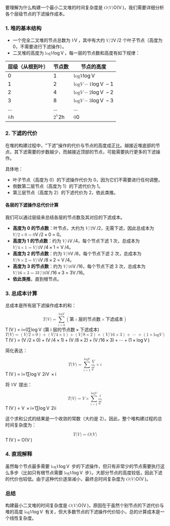 <div class="markdown prose w-full break-words dark:prose-invert dark">
    <p>要理解为什么构建一个最小二叉堆的时间复杂度是 <span class="katex"><span class="katex-mathml"><math
                    xmlns="http://www.w3.org/1998/Math/MathML">
                    <semantics>
                        <mrow>
                            <mi>O</mi>
                            <mo stretchy="false">(</mo>
                            <mi>V</mi>
                            <mo stretchy="false">)</mo>
                        </mrow>
                        <annotation encoding="application/x-tex">O(V)</annotation>
                    </semantics>
                </math></span><span class="katex-html" aria-hidden="true"><span class="base"><span class="strut"
                        style="height: 1em; vertical-align: -0.25em;"></span><span class="mord mathnormal"
                        style="margin-right: 0.02778em;">O</span><span class="mopen">(</span><span
                        class="mord mathnormal" style="margin-right: 0.22222em;">V</span><span
                        class="mclose">)</span></span></span></span>，我们需要详细分析各个层级节点的下滤操作成本。</p>
    <h3>1. 堆的基本结构</h3>
    <ul>
        <li>一个完全二叉堆的节点总数为 <span class="katex"><span class="katex-mathml"><math
                        xmlns="http://www.w3.org/1998/Math/MathML">
                        <semantics>
                            <mrow>
                                <mi>V</mi>
                            </mrow>
                            <annotation encoding="application/x-tex">V</annotation>
                        </semantics>
                    </math></span><span class="katex-html" aria-hidden="true"><span class="base"><span class="strut"
                            style="height: 0.6833em;"></span><span class="mord mathnormal"
                            style="margin-right: 0.22222em;">V</span></span></span></span>，其中有大约 <span
                class="katex"><span class="katex-mathml"><math xmlns="http://www.w3.org/1998/Math/MathML">
                        <semantics>
                            <mrow>
                                <mi>V</mi>
                                <mi mathvariant="normal">/</mi>
                                <mn>2</mn>
                            </mrow>
                            <annotation encoding="application/x-tex">V/2</annotation>
                        </semantics>
                    </math></span><span class="katex-html" aria-hidden="true"><span class="base"><span class="strut"
                            style="height: 1em; vertical-align: -0.25em;"></span><span class="mord mathnormal"
                            style="margin-right: 0.22222em;">V</span><span class="mord">/2</span></span></span></span>
            个叶子节点（高度为 0，不需要进行下滤操作）。</li>
        <li>二叉堆的高度为 <span class="katex"><span class="katex-mathml"><math xmlns="http://www.w3.org/1998/Math/MathML">
                        <semantics>
                            <mrow>
                                <mi>log</mi>
                                <mo>⁡</mo>
                                <mi>V</mi>
                            </mrow>
                            <annotation encoding="application/x-tex">\log V</annotation>
                        </semantics>
                    </math></span><span class="katex-html" aria-hidden="true"><span class="base"><span class="strut"
                            style="height: 0.8889em; vertical-align: -0.1944em;"></span><span class="mop">lo<span
                                style="margin-right: 0.01389em;">g</span></span><span class="mspace"
                            style="margin-right: 0.1667em;"></span><span class="mord mathnormal"
                            style="margin-right: 0.22222em;">V</span></span></span></span>，每一层的节点数和高度有如下规律：</li>
    </ul>
    <table>
        <thead>
            <tr>
                <th style="text-align: center;">层级（从根到叶）</th>
                <th style="text-align: center;">节点数</th>
                <th style="text-align: center;">节点的高度</th>
            </tr>
        </thead>
        <tbody>
            <tr>
                <td>0</td>
                <td>1</td>
                <td><span class="katex"><span class="katex-mathml"><math xmlns="http://www.w3.org/1998/Math/MathML">
                                <semantics>
                                    <mrow>
                                        <mi>log</mi>
                                        <mo>⁡</mo>
                                        <mi>V</mi>
                                    </mrow>
                                    <annotation encoding="application/x-tex">\log V</annotation>
                                </semantics>
                            </math></span><span class="katex-html" aria-hidden="true"><span class="base"><span
                                    class="strut" style="height: 0.8889em; vertical-align: -0.1944em;"></span><span
                                    class="mop">lo<span style="margin-right: 0.01389em;">g</span></span><span
                                    class="mspace" style="margin-right: 0.1667em;"></span><span class="mord mathnormal"
                                    style="margin-right: 0.22222em;">V</span></span></span></span></td>
            </tr>
            <tr>
                <td>1</td>
                <td>2</td>
                <td><span class="katex"><span class="katex-mathml"><math xmlns="http://www.w3.org/1998/Math/MathML">
                                <semantics>
                                    <mrow>
                                        <mi>log</mi>
                                        <mo>⁡</mo>
                                        <mi>V</mi>
                                        <mo>−</mo>
                                        <mn>1</mn>
                                    </mrow>
                                    <annotation encoding="application/x-tex">\log V - 1</annotation>
                                </semantics>
                            </math></span><span class="katex-html" aria-hidden="true"><span class="base"><span
                                    class="strut" style="height: 0.8889em; vertical-align: -0.1944em;"></span><span
                                    class="mop">lo<span style="margin-right: 0.01389em;">g</span></span><span
                                    class="mspace" style="margin-right: 0.1667em;"></span><span class="mord mathnormal"
                                    style="margin-right: 0.22222em;">V</span><span class="mspace"
                                    style="margin-right: 0.2222em;"></span><span class="mbin">−</span><span
                                    class="mspace" style="margin-right: 0.2222em;"></span></span><span
                                class="base"><span class="strut" style="height: 0.6444em;"></span><span
                                    class="mord">1</span></span></span></span></td>
            </tr>
            <tr>
                <td>2</td>
                <td>4</td>
                <td><span class="katex"><span class="katex-mathml"><math xmlns="http://www.w3.org/1998/Math/MathML">
                                <semantics>
                                    <mrow>
                                        <mi>log</mi>
                                        <mo>⁡</mo>
                                        <mi>V</mi>
                                        <mo>−</mo>
                                        <mn>2</mn>
                                    </mrow>
                                    <annotation encoding="application/x-tex">\log V - 2</annotation>
                                </semantics>
                            </math></span><span class="katex-html" aria-hidden="true"><span class="base"><span
                                    class="strut" style="height: 0.8889em; vertical-align: -0.1944em;"></span><span
                                    class="mop">lo<span style="margin-right: 0.01389em;">g</span></span><span
                                    class="mspace" style="margin-right: 0.1667em;"></span><span class="mord mathnormal"
                                    style="margin-right: 0.22222em;">V</span><span class="mspace"
                                    style="margin-right: 0.2222em;"></span><span class="mbin">−</span><span
                                    class="mspace" style="margin-right: 0.2222em;"></span></span><span
                                class="base"><span class="strut" style="height: 0.6444em;"></span><span
                                    class="mord">2</span></span></span></span></td>
            </tr>
            <tr>
                <td>3</td>
                <td>8</td>
                <td><span class="katex"><span class="katex-mathml"><math xmlns="http://www.w3.org/1998/Math/MathML">
                                <semantics>
                                    <mrow>
                                        <mi>log</mi>
                                        <mo>⁡</mo>
                                        <mi>V</mi>
                                        <mo>−</mo>
                                        <mn>3</mn>
                                    </mrow>
                                    <annotation encoding="application/x-tex">\log V - 3</annotation>
                                </semantics>
                            </math></span><span class="katex-html" aria-hidden="true"><span class="base"><span
                                    class="strut" style="height: 0.8889em; vertical-align: -0.1944em;"></span><span
                                    class="mop">lo<span style="margin-right: 0.01389em;">g</span></span><span
                                    class="mspace" style="margin-right: 0.1667em;"></span><span class="mord mathnormal"
                                    style="margin-right: 0.22222em;">V</span><span class="mspace"
                                    style="margin-right: 0.2222em;"></span><span class="mbin">−</span><span
                                    class="mspace" style="margin-right: 0.2222em;"></span></span><span
                                class="base"><span class="strut" style="height: 0.6444em;"></span><span
                                    class="mord">3</span></span></span></span></td>
            </tr>
            <tr>
                <td>...</td>
                <td>...</td>
                <td>...</td>
            </tr>
            <tr>
                <td><span class="katex"><span class="katex-mathml"><math xmlns="http://www.w3.org/1998/Math/MathML">
                                <semantics>
                                    <mrow>
                                        <mi>h</mi>
                                    </mrow>
                                    <annotation encoding="application/x-tex">h</annotation>
                                </semantics>
                            </math></span><span class="katex-html" aria-hidden="true"><span class="base"><span
                                    class="strut" style="height: 0.6944em;"></span><span
                                    class="mord mathnormal">h</span></span></span></span></td>
                <td><span class="katex"><span class="katex-mathml"><math xmlns="http://www.w3.org/1998/Math/MathML">
                                <semantics>
                                    <mrow>
                                        <msup>
                                            <mn>2</mn>
                                            <mi>h</mi>
                                        </msup>
                                    </mrow>
                                    <annotation encoding="application/x-tex">2^h</annotation>
                                </semantics>
                            </math></span><span class="katex-html" aria-hidden="true"><span class="base"><span
                                    class="strut" style="height: 0.8491em;"></span><span class="mord"><span
                                        class="mord">2</span><span class="msupsub"><span class="vlist-t"><span
                                                class="vlist-r"><span class="vlist" style="height: 0.8491em;"><span
                                                        style="top: -3.063em; margin-right: 0.05em;"><span
                                                            class="pstrut" style="height: 2.7em;"></span><span
                                                            class="sizing reset-size6 size3 mtight"><span
                                                                class="mord mathnormal mtight">h</span></span></span></span></span></span></span></span></span></span></span>
                </td>
                <td><span class="katex"><span class="katex-mathml"><math xmlns="http://www.w3.org/1998/Math/MathML">
                                <semantics>
                                    <mrow>
                                        <mn>0</mn>
                                    </mrow>
                                    <annotation encoding="application/x-tex">0</annotation>
                                </semantics>
                            </math></span><span class="katex-html" aria-hidden="true"><span class="base"><span
                                    class="strut" style="height: 0.6444em;"></span><span
                                    class="mord">0</span></span></span></span></td>
            </tr>
        </tbody>
    </table>
    <h3>2. 下滤的代价</h3>
    <p>在堆的构建过程中，"下滤"操作的代价与节点的高度成正比。越接近堆底部的节点，其下滤需要的步数越少，而越接近顶部的节点，可能需要执行更多的下滤操作。</p>
    <p>具体地：</p>
    <ul>
        <li>叶子节点（高度为 0）的下滤操作代价为 0，因为它们不需要进行任何调整。</li>
        <li>倒数第二层节点（高度为 1）的下滤代价为 1。</li>
        <li>第三层节点（高度为 2）的下滤代价为 2，依此类推。</li>
    </ul>
    <h4>各层的下滤操作总代价计算</h4>
    <p>我们可以通过层级来总结各层的节点数及其对应的下滤成本。</p>
    <ul>
        <li><strong>高度为 0 的节点数</strong>：叶节点，大约为 <span class="katex"><span class="katex-mathml"><math
                        xmlns="http://www.w3.org/1998/Math/MathML">
                        <semantics>
                            <mrow>
                                <mi>V</mi>
                                <mi mathvariant="normal">/</mi>
                                <mn>2</mn>
                            </mrow>
                            <annotation encoding="application/x-tex">V/2</annotation>
                        </semantics>
                    </math></span><span class="katex-html" aria-hidden="true"><span class="base"><span class="strut"
                            style="height: 1em; vertical-align: -0.25em;"></span><span class="mord mathnormal"
                            style="margin-right: 0.22222em;">V</span><span
                            class="mord">/2</span></span></span></span>，无需下滤，因此总成本为 <span class="katex"><span
                    class="katex-mathml"><math xmlns="http://www.w3.org/1998/Math/MathML">
                        <semantics>
                            <mrow>
                                <mi>V</mi>
                                <mi mathvariant="normal">/</mi>
                                <mn>2</mn>
                                <mo>×</mo>
                                <mn>0</mn>
                                <mo>=</mo>
                                <mn>0</mn>
                            </mrow>
                            <annotation encoding="application/x-tex">V/2 \times 0 = 0</annotation>
                        </semantics>
                    </math></span><span class="katex-html" aria-hidden="true"><span class="base"><span class="strut"
                            style="height: 1em; vertical-align: -0.25em;"></span><span class="mord mathnormal"
                            style="margin-right: 0.22222em;">V</span><span class="mord">/2</span><span class="mspace"
                            style="margin-right: 0.2222em;"></span><span class="mbin">×</span><span class="mspace"
                            style="margin-right: 0.2222em;"></span></span><span class="base"><span class="strut"
                            style="height: 0.6444em;"></span><span class="mord">0</span><span class="mspace"
                            style="margin-right: 0.2778em;"></span><span class="mrel">=</span><span class="mspace"
                            style="margin-right: 0.2778em;"></span></span><span class="base"><span class="strut"
                            style="height: 0.6444em;"></span><span class="mord">0</span></span></span></span>。</li>
        <li><strong>高度为 1 的节点数</strong>：约为 <span class="katex"><span class="katex-mathml"><math
                        xmlns="http://www.w3.org/1998/Math/MathML">
                        <semantics>
                            <mrow>
                                <mi>V</mi>
                                <mi mathvariant="normal">/</mi>
                                <mn>4</mn>
                            </mrow>
                            <annotation encoding="application/x-tex">V/4</annotation>
                        </semantics>
                    </math></span><span class="katex-html" aria-hidden="true"><span class="base"><span class="strut"
                            style="height: 1em; vertical-align: -0.25em;"></span><span class="mord mathnormal"
                            style="margin-right: 0.22222em;">V</span><span
                            class="mord">/4</span></span></span></span>，每个节点下滤 1 次，总成本为 <span class="katex"><span
                    class="katex-mathml"><math xmlns="http://www.w3.org/1998/Math/MathML">
                        <semantics>
                            <mrow>
                                <mi>V</mi>
                                <mi mathvariant="normal">/</mi>
                                <mn>4</mn>
                                <mo>×</mo>
                                <mn>1</mn>
                                <mo>=</mo>
                                <mi>V</mi>
                                <mi mathvariant="normal">/</mi>
                                <mn>4</mn>
                            </mrow>
                            <annotation encoding="application/x-tex">V/4 \times 1 = V/4</annotation>
                        </semantics>
                    </math></span><span class="katex-html" aria-hidden="true"><span class="base"><span class="strut"
                            style="height: 1em; vertical-align: -0.25em;"></span><span class="mord mathnormal"
                            style="margin-right: 0.22222em;">V</span><span class="mord">/4</span><span class="mspace"
                            style="margin-right: 0.2222em;"></span><span class="mbin">×</span><span class="mspace"
                            style="margin-right: 0.2222em;"></span></span><span class="base"><span class="strut"
                            style="height: 0.6444em;"></span><span class="mord">1</span><span class="mspace"
                            style="margin-right: 0.2778em;"></span><span class="mrel">=</span><span class="mspace"
                            style="margin-right: 0.2778em;"></span></span><span class="base"><span class="strut"
                            style="height: 1em; vertical-align: -0.25em;"></span><span class="mord mathnormal"
                            style="margin-right: 0.22222em;">V</span><span class="mord">/4</span></span></span></span>。
        </li>
        <li><strong>高度为 2 的节点数</strong>：约为 <span class="katex"><span class="katex-mathml"><math
                        xmlns="http://www.w3.org/1998/Math/MathML">
                        <semantics>
                            <mrow>
                                <mi>V</mi>
                                <mi mathvariant="normal">/</mi>
                                <mn>8</mn>
                            </mrow>
                            <annotation encoding="application/x-tex">V/8</annotation>
                        </semantics>
                    </math></span><span class="katex-html" aria-hidden="true"><span class="base"><span class="strut"
                            style="height: 1em; vertical-align: -0.25em;"></span><span class="mord mathnormal"
                            style="margin-right: 0.22222em;">V</span><span
                            class="mord">/8</span></span></span></span>，每个节点下滤 2 次，总成本为 <span class="katex"><span
                    class="katex-mathml"><math xmlns="http://www.w3.org/1998/Math/MathML">
                        <semantics>
                            <mrow>
                                <mi>V</mi>
                                <mi mathvariant="normal">/</mi>
                                <mn>8</mn>
                                <mo>×</mo>
                                <mn>2</mn>
                                <mo>=</mo>
                                <mi>V</mi>
                                <mi mathvariant="normal">/</mi>
                                <mn>4</mn>
                            </mrow>
                            <annotation encoding="application/x-tex">V/8 \times 2 = V/4</annotation>
                        </semantics>
                    </math></span><span class="katex-html" aria-hidden="true"><span class="base"><span class="strut"
                            style="height: 1em; vertical-align: -0.25em;"></span><span class="mord mathnormal"
                            style="margin-right: 0.22222em;">V</span><span class="mord">/8</span><span class="mspace"
                            style="margin-right: 0.2222em;"></span><span class="mbin">×</span><span class="mspace"
                            style="margin-right: 0.2222em;"></span></span><span class="base"><span class="strut"
                            style="height: 0.6444em;"></span><span class="mord">2</span><span class="mspace"
                            style="margin-right: 0.2778em;"></span><span class="mrel">=</span><span class="mspace"
                            style="margin-right: 0.2778em;"></span></span><span class="base"><span class="strut"
                            style="height: 1em; vertical-align: -0.25em;"></span><span class="mord mathnormal"
                            style="margin-right: 0.22222em;">V</span><span class="mord">/4</span></span></span></span>。
        </li>
        <li><strong>高度为 3 的节点数</strong>：约为 <span class="katex"><span class="katex-mathml"><math
                        xmlns="http://www.w3.org/1998/Math/MathML">
                        <semantics>
                            <mrow>
                                <mi>V</mi>
                                <mi mathvariant="normal">/</mi>
                                <mn>16</mn>
                            </mrow>
                            <annotation encoding="application/x-tex">V/16</annotation>
                        </semantics>
                    </math></span><span class="katex-html" aria-hidden="true"><span class="base"><span class="strut"
                            style="height: 1em; vertical-align: -0.25em;"></span><span class="mord mathnormal"
                            style="margin-right: 0.22222em;">V</span><span
                            class="mord">/16</span></span></span></span>，每个节点下滤 3 次，总成本为 <span class="katex"><span
                    class="katex-mathml"><math xmlns="http://www.w3.org/1998/Math/MathML">
                        <semantics>
                            <mrow>
                                <mi>V</mi>
                                <mi mathvariant="normal">/</mi>
                                <mn>16</mn>
                                <mo>×</mo>
                                <mn>3</mn>
                                <mo>=</mo>
                                <mn>3</mn>
                                <mi>V</mi>
                                <mi mathvariant="normal">/</mi>
                                <mn>16</mn>
                            </mrow>
                            <annotation encoding="application/x-tex">V/16 \times 3 = 3V/16</annotation>
                        </semantics>
                    </math></span><span class="katex-html" aria-hidden="true"><span class="base"><span class="strut"
                            style="height: 1em; vertical-align: -0.25em;"></span><span class="mord mathnormal"
                            style="margin-right: 0.22222em;">V</span><span class="mord">/16</span><span class="mspace"
                            style="margin-right: 0.2222em;"></span><span class="mbin">×</span><span class="mspace"
                            style="margin-right: 0.2222em;"></span></span><span class="base"><span class="strut"
                            style="height: 0.6444em;"></span><span class="mord">3</span><span class="mspace"
                            style="margin-right: 0.2778em;"></span><span class="mrel">=</span><span class="mspace"
                            style="margin-right: 0.2778em;"></span></span><span class="base"><span class="strut"
                            style="height: 1em; vertical-align: -0.25em;"></span><span class="mord">3</span><span
                            class="mord mathnormal" style="margin-right: 0.22222em;">V</span><span
                            class="mord">/16</span></span></span></span>。</li>
        <li><strong>依此类推</strong>，直到根节点。</li>
    </ul>
    <h3>3. 总成本计算</h3>
    <p>总成本是所有层下滤操作成本的和：</p><span class="katex-display"><span class="katex"><span class="katex-mathml"><math
                    xmlns="http://www.w3.org/1998/Math/MathML" display="block">
                    <semantics>
                        <mrow>
                            <mi>T</mi>
                            <mo stretchy="false">(</mo>
                            <mi>V</mi>
                            <mo stretchy="false">)</mo>
                            <mo>=</mo>
                            <munderover>
                                <mo>∑</mo>
                                <mrow>
                                    <mi>i</mi>
                                    <mo>=</mo>
                                    <mn>0</mn>
                                </mrow>
                                <mrow>
                                    <mi>log</mi>
                                    <mo>⁡</mo>
                                    <mi>V</mi>
                                </mrow>
                            </munderover>
                            <mrow>
                                <mo fence="true">(</mo>
                                <mtext>第&nbsp;</mtext>
                                <mi>i</mi>
                                <mtext>&nbsp;层的节点数</mtext>
                                <mo>×</mo>
                                <mtext>下滤成本</mtext>
                                <mo fence="true">)</mo>
                            </mrow>
                        </mrow>
                        <annotation encoding="application/x-tex">T(V) = \sum_{i=0}^{\log V} \left( \text{第 } i \text{
                            层的节点数} \times \text{下滤成本} \right)</annotation>
                    </semantics>
                </math></span><span class="katex-html" aria-hidden="true"><span class="base"><span class="strut"
                        style="height: 1em; vertical-align: -0.25em;"></span><span class="mord mathnormal"
                        style="margin-right: 0.13889em;">T</span><span class="mopen">(</span><span
                        class="mord mathnormal" style="margin-right: 0.22222em;">V</span><span
                        class="mclose">)</span><span class="mspace" style="margin-right: 0.2778em;"></span><span
                        class="mrel">=</span><span class="mspace" style="margin-right: 0.2778em;"></span></span><span
                    class="base"><span class="strut" style="height: 3.1609em; vertical-align: -1.2777em;"></span><span
                        class="mop op-limits"><span class="vlist-t vlist-t2"><span class="vlist-r"><span class="vlist"
                                    style="height: 1.8832em;"><span style="top: -1.8723em; margin-left: 0em;"><span
                                            class="pstrut" style="height: 3.05em;"></span><span
                                            class="sizing reset-size6 size3 mtight"><span class="mord mtight"><span
                                                    class="mord mathnormal mtight">i</span><span
                                                    class="mrel mtight">=</span><span
                                                    class="mord mtight">0</span></span></span></span><span
                                        style="top: -3.05em;"><span class="pstrut"
                                            style="height: 3.05em;"></span><span><span
                                                class="mop op-symbol large-op">∑</span></span></span><span
                                        style="top: -4.3471em; margin-left: 0em;"><span class="pstrut"
                                            style="height: 3.05em;"></span><span
                                            class="sizing reset-size6 size3 mtight"><span class="mord mtight"><span
                                                    class="mop mtight"><span class="mtight">l</span><span
                                                        class="mtight">o</span><span class="mtight"
                                                        style="margin-right: 0.01389em;">g</span></span><span
                                                    class="mspace mtight" style="margin-right: 0.1952em;"></span><span
                                                    class="mord mathnormal mtight"
                                                    style="margin-right: 0.22222em;">V</span></span></span></span></span><span
                                    class="vlist-s">​</span></span><span class="vlist-r"><span class="vlist"
                                    style="height: 1.2777em;"><span></span></span></span></span></span><span
                        class="mspace" style="margin-right: 0.1667em;"></span><span class="minner"><span
                            class="mopen delimcenter" style="top: 0em;">(</span><span class="mord text"><span
                                class="mord cjk_fallback">第</span><span class="mord">&nbsp;</span></span><span
                            class="mord mathnormal">i</span><span class="mord text"><span
                                class="mord">&nbsp;</span><span class="mord cjk_fallback">层的节点数</span></span><span
                            class="mspace" style="margin-right: 0.2222em;"></span><span class="mbin">×</span><span
                            class="mspace" style="margin-right: 0.2222em;"></span><span class="mord text"><span
                                class="mord cjk_fallback">下滤成本</span></span><span class="mclose delimcenter"
                            style="top: 0em;">)</span></span></span></span></span></span>
    <span class="katex-display" ><span class="katex"><span class="katex-mathml"><math
                    xmlns="http://www.w3.org/1998/Math/MathML" display="block">
                    <semantics>
                        <mrow>
                            <mi>T</mi>
                            <mo stretchy="false">(</mo>
                            <mi>V</mi>
                            <mo stretchy="false">)</mo>
                            <mo>=</mo>
                            <mrow>
                                <mo fence="true">(</mo>
                                <mi>V</mi>
                                <mi mathvariant="normal">/</mi>
                                <mn>2</mn>
                                <mo>×</mo>
                                <mn>0</mn>
                                <mo fence="true">)</mo>
                            </mrow>
                            <mo>+</mo>
                            <mrow>
                                <mo fence="true">(</mo>
                                <mi>V</mi>
                                <mi mathvariant="normal">/</mi>
                                <mn>4</mn>
                                <mo>×</mo>
                                <mn>1</mn>
                                <mo fence="true">)</mo>
                            </mrow>
                            <mo>+</mo>
                            <mrow>
                                <mo fence="true">(</mo>
                                <mi>V</mi>
                                <mi mathvariant="normal">/</mi>
                                <mn>8</mn>
                                <mo>×</mo>
                                <mn>2</mn>
                                <mo fence="true">)</mo>
                            </mrow>
                            <mo>+</mo>
                            <mrow>
                                <mo fence="true">(</mo>
                                <mi>V</mi>
                                <mi mathvariant="normal">/</mi>
                                <mn>16</mn>
                                <mo>×</mo>
                                <mn>3</mn>
                                <mo fence="true">)</mo>
                            </mrow>
                            <mo>+</mo>
                            <mo>⋯</mo>
                            <mo>+</mo>
                            <mrow>
                                <mo fence="true">(</mo>
                                <mn>1</mn>
                                <mo>×</mo>
                                <mi>log</mi>
                                <mo>⁡</mo>
                                <mi>V</mi>
                                <mo fence="true">)</mo>
                            </mrow>
                        </mrow>
                        <annotation encoding="application/x-tex">T(V) = \left( V/2 \times 0 \right) + \left( V/4 \times
                            1 \right) + \left( V/8 \times 2 \right) + \left( V/16 \times 3 \right) + \cdots + \left( 1
                            \times \log V \right)</annotation>
                    </semantics>
                </math></span><span class="katex-html" aria-hidden="true"><span class="base"><span class="strut"
                        style="height: 1em; vertical-align: -0.25em;"></span><span class="mord mathnormal"
                        style="margin-right: 0.13889em;">T</span><span class="mopen">(</span><span
                        class="mord mathnormal" style="margin-right: 0.22222em;">V</span><span
                        class="mclose">)</span><span class="mspace" style="margin-right: 0.2778em;"></span><span
                        class="mrel">=</span><span class="mspace" style="margin-right: 0.2778em;"></span></span><span
                    class="base"><span class="strut" style="height: 1em; vertical-align: -0.25em;"></span><span
                        class="minner"><span class="mopen delimcenter" style="top: 0em;">(</span><span
                            class="mord mathnormal" style="margin-right: 0.22222em;">V</span><span
                            class="mord">/2</span><span class="mspace" style="margin-right: 0.2222em;"></span><span
                            class="mbin">×</span><span class="mspace" style="margin-right: 0.2222em;"></span><span
                            class="mord">0</span><span class="mclose delimcenter" style="top: 0em;">)</span></span><span
                        class="mspace" style="margin-right: 0.2222em;"></span><span class="mbin">+</span><span
                        class="mspace" style="margin-right: 0.2222em;"></span></span><span class="base"><span
                        class="strut" style="height: 1em; vertical-align: -0.25em;"></span><span class="minner"><span
                            class="mopen delimcenter" style="top: 0em;">(</span><span class="mord mathnormal"
                            style="margin-right: 0.22222em;">V</span><span class="mord">/4</span><span class="mspace"
                            style="margin-right: 0.2222em;"></span><span class="mbin">×</span><span class="mspace"
                            style="margin-right: 0.2222em;"></span><span class="mord">1</span><span
                            class="mclose delimcenter" style="top: 0em;">)</span></span><span class="mspace"
                        style="margin-right: 0.2222em;"></span><span class="mbin">+</span><span class="mspace"
                        style="margin-right: 0.2222em;"></span></span><span class="base"><span class="strut"
                        style="height: 1em; vertical-align: -0.25em;"></span><span class="minner"><span
                            class="mopen delimcenter" style="top: 0em;">(</span><span class="mord mathnormal"
                            style="margin-right: 0.22222em;">V</span><span class="mord">/8</span><span class="mspace"
                            style="margin-right: 0.2222em;"></span><span class="mbin">×</span><span class="mspace"
                            style="margin-right: 0.2222em;"></span><span class="mord">2</span><span
                            class="mclose delimcenter" style="top: 0em;">)</span></span><span class="mspace"
                        style="margin-right: 0.2222em;"></span><span class="mbin">+</span><span class="mspace"
                        style="margin-right: 0.2222em;"></span></span><span class="base"><span class="strut"
                        style="height: 1em; vertical-align: -0.25em;"></span><span class="minner"><span
                            class="mopen delimcenter" style="top: 0em;">(</span><span class="mord mathnormal"
                            style="margin-right: 0.22222em;">V</span><span class="mord">/16</span><span class="mspace"
                            style="margin-right: 0.2222em;"></span><span class="mbin">×</span><span class="mspace"
                            style="margin-right: 0.2222em;"></span><span class="mord">3</span><span
                            class="mclose delimcenter" style="top: 0em;">)</span></span><span class="mspace"
                        style="margin-right: 0.2222em;"></span><span class="mbin">+</span><span class="mspace"
                        style="margin-right: 0.2222em;"></span></span><span class="base"><span class="strut"
                        style="height: 0.6667em; vertical-align: -0.0833em;"></span><span class="minner">⋯</span><span
                        class="mspace" style="margin-right: 0.2222em;"></span><span class="mbin">+</span><span
                        class="mspace" style="margin-right: 0.2222em;"></span></span><span class="base"><span
                        class="strut" style="height: 1em; vertical-align: -0.25em;"></span><span class="minner"><span
                            class="mopen delimcenter" style="top: 0em;">(</span><span class="mord">1</span><span
                            class="mspace" style="margin-right: 0.2222em;"></span><span class="mbin">×</span><span
                            class="mspace" style="margin-right: 0.2222em;"></span><span class="mop">lo<span
                                style="margin-right: 0.01389em;">g</span></span><span class="mspace"
                            style="margin-right: 0.1667em;"></span><span class="mord mathnormal"
                            style="margin-right: 0.22222em;">V</span><span class="mclose delimcenter"
                            style="top: 0em;">)</span></span></span></span></span></span>
    <p>简化表达：</p><span class="katex-display" ><span class="katex"><span class="katex-mathml"><math
                    xmlns="http://www.w3.org/1998/Math/MathML" display="block">
                    <semantics>
                        <mrow>
                            <mi>T</mi>
                            <mo stretchy="false">(</mo>
                            <mi>V</mi>
                            <mo stretchy="false">)</mo>
                            <mo>=</mo>
                            <munderover>
                                <mo>∑</mo>
                                <mrow>
                                    <mi>i</mi>
                                    <mo>=</mo>
                                    <mn>1</mn>
                                </mrow>
                                <mrow>
                                    <mi>log</mi>
                                    <mo>⁡</mo>
                                    <mi>V</mi>
                                </mrow>
                            </munderover>
                            <mfrac>
                                <mi>V</mi>
                                <msup>
                                    <mn>2</mn>
                                    <mi>i</mi>
                                </msup>
                            </mfrac>
                            <mo>×</mo>
                            <mi>i</mi>
                        </mrow>
                        <annotation encoding="application/x-tex">T(V) = \sum_{i=1}^{\log V} \frac{V}{2^i} \times i
                        </annotation>
                    </semantics>
                </math></span><span class="katex-html" aria-hidden="true"><span class="base"><span class="strut"
                        style="height: 1em; vertical-align: -0.25em;"></span><span class="mord mathnormal"
                        style="margin-right: 0.13889em;">T</span><span class="mopen">(</span><span
                        class="mord mathnormal" style="margin-right: 0.22222em;">V</span><span
                        class="mclose">)</span><span class="mspace" style="margin-right: 0.2778em;"></span><span
                        class="mrel">=</span><span class="mspace" style="margin-right: 0.2778em;"></span></span><span
                    class="base"><span class="strut" style="height: 3.1609em; vertical-align: -1.2777em;"></span><span
                        class="mop op-limits"><span class="vlist-t vlist-t2"><span class="vlist-r"><span class="vlist"
                                    style="height: 1.8832em;"><span style="top: -1.8723em; margin-left: 0em;"><span
                                            class="pstrut" style="height: 3.05em;"></span><span
                                            class="sizing reset-size6 size3 mtight"><span class="mord mtight"><span
                                                    class="mord mathnormal mtight">i</span><span
                                                    class="mrel mtight">=</span><span
                                                    class="mord mtight">1</span></span></span></span><span
                                        style="top: -3.05em;"><span class="pstrut"
                                            style="height: 3.05em;"></span><span><span
                                                class="mop op-symbol large-op">∑</span></span></span><span
                                        style="top: -4.3471em; margin-left: 0em;"><span class="pstrut"
                                            style="height: 3.05em;"></span><span
                                            class="sizing reset-size6 size3 mtight"><span class="mord mtight"><span
                                                    class="mop mtight"><span class="mtight">l</span><span
                                                        class="mtight">o</span><span class="mtight"
                                                        style="margin-right: 0.01389em;">g</span></span><span
                                                    class="mspace mtight" style="margin-right: 0.1952em;"></span><span
                                                    class="mord mathnormal mtight"
                                                    style="margin-right: 0.22222em;">V</span></span></span></span></span><span
                                    class="vlist-s">​</span></span><span class="vlist-r"><span class="vlist"
                                    style="height: 1.2777em;"><span></span></span></span></span></span><span
                        class="mspace" style="margin-right: 0.1667em;"></span><span class="mord"><span
                            class="mopen nulldelimiter"></span><span class="mfrac"><span class="vlist-t vlist-t2"><span
                                    class="vlist-r"><span class="vlist" style="height: 1.3603em;"><span
                                            style="top: -2.314em;"><span class="pstrut"
                                                style="height: 3em;"></span><span class="mord"><span class="mord"><span
                                                        class="mord">2</span><span class="msupsub"><span
                                                            class="vlist-t"><span class="vlist-r"><span class="vlist"
                                                                    style="height: 0.7507em;"><span
                                                                        style="top: -2.989em; margin-right: 0.05em;"><span
                                                                            class="pstrut"
                                                                            style="height: 2.7em;"></span><span
                                                                            class="sizing reset-size6 size3 mtight"><span
                                                                                class="mord mathnormal mtight">i</span></span></span></span></span></span></span></span></span></span><span
                                            style="top: -3.23em;"><span class="pstrut" style="height: 3em;"></span><span
                                                class="frac-line"
                                                style="border-bottom-width: 0.04em;"></span></span><span
                                            style="top: -3.677em;"><span class="pstrut"
                                                style="height: 3em;"></span><span class="mord"><span
                                                    class="mord mathnormal"
                                                    style="margin-right: 0.22222em;">V</span></span></span></span><span
                                        class="vlist-s">​</span></span><span class="vlist-r"><span class="vlist"
                                        style="height: 0.686em;"><span></span></span></span></span></span><span
                            class="mclose nulldelimiter"></span></span><span class="mspace"
                        style="margin-right: 0.2222em;"></span><span class="mbin">×</span><span class="mspace"
                        style="margin-right: 0.2222em;"></span></span><span class="base"><span class="strut"
                        style="height: 0.6595em;"></span><span
                        class="mord mathnormal">i</span></span></span></span></span>
    <p>将 <span class="katex"><span class="katex-mathml"><math xmlns="http://www.w3.org/1998/Math/MathML">
                    <semantics>
                        <mrow>
                            <mi>V</mi>
                        </mrow>
                        <annotation encoding="application/x-tex">V</annotation>
                    </semantics>
                </math></span><span class="katex-html" aria-hidden="true"><span class="base"><span class="strut"
                        style="height: 0.6833em;"></span><span class="mord mathnormal"
                        style="margin-right: 0.22222em;">V</span></span></span></span> 提出：</p><span
        class="katex-display" ><span class="katex"><span class="katex-mathml"><math
                    xmlns="http://www.w3.org/1998/Math/MathML" display="block">
                    <semantics>
                        <mrow>
                            <mi>T</mi>
                            <mo stretchy="false">(</mo>
                            <mi>V</mi>
                            <mo stretchy="false">)</mo>
                            <mo>=</mo>
                            <mi>V</mi>
                            <mo>×</mo>
                            <munderover>
                                <mo>∑</mo>
                                <mrow>
                                    <mi>i</mi>
                                    <mo>=</mo>
                                    <mn>1</mn>
                                </mrow>
                                <mrow>
                                    <mi>log</mi>
                                    <mo>⁡</mo>
                                    <mi>V</mi>
                                </mrow>
                            </munderover>
                            <mfrac>
                                <mi>i</mi>
                                <msup>
                                    <mn>2</mn>
                                    <mi>i</mi>
                                </msup>
                            </mfrac>
                        </mrow>
                        <annotation encoding="application/x-tex">T(V) = V \times \sum_{i=1}^{\log V} \frac{i}{2^i}
                        </annotation>
                    </semantics>
                </math></span><span class="katex-html" aria-hidden="true"><span class="base"><span class="strut"
                        style="height: 1em; vertical-align: -0.25em;"></span><span class="mord mathnormal"
                        style="margin-right: 0.13889em;">T</span><span class="mopen">(</span><span
                        class="mord mathnormal" style="margin-right: 0.22222em;">V</span><span
                        class="mclose">)</span><span class="mspace" style="margin-right: 0.2778em;"></span><span
                        class="mrel">=</span><span class="mspace" style="margin-right: 0.2778em;"></span></span><span
                    class="base"><span class="strut" style="height: 0.7667em; vertical-align: -0.0833em;"></span><span
                        class="mord mathnormal" style="margin-right: 0.22222em;">V</span><span class="mspace"
                        style="margin-right: 0.2222em;"></span><span class="mbin">×</span><span class="mspace"
                        style="margin-right: 0.2222em;"></span></span><span class="base"><span class="strut"
                        style="height: 3.1609em; vertical-align: -1.2777em;"></span><span class="mop op-limits"><span
                            class="vlist-t vlist-t2"><span class="vlist-r"><span class="vlist"
                                    style="height: 1.8832em;"><span style="top: -1.8723em; margin-left: 0em;"><span
                                            class="pstrut" style="height: 3.05em;"></span><span
                                            class="sizing reset-size6 size3 mtight"><span class="mord mtight"><span
                                                    class="mord mathnormal mtight">i</span><span
                                                    class="mrel mtight">=</span><span
                                                    class="mord mtight">1</span></span></span></span><span
                                        style="top: -3.05em;"><span class="pstrut"
                                            style="height: 3.05em;"></span><span><span
                                                class="mop op-symbol large-op">∑</span></span></span><span
                                        style="top: -4.3471em; margin-left: 0em;"><span class="pstrut"
                                            style="height: 3.05em;"></span><span
                                            class="sizing reset-size6 size3 mtight"><span class="mord mtight"><span
                                                    class="mop mtight"><span class="mtight">l</span><span
                                                        class="mtight">o</span><span class="mtight"
                                                        style="margin-right: 0.01389em;">g</span></span><span
                                                    class="mspace mtight" style="margin-right: 0.1952em;"></span><span
                                                    class="mord mathnormal mtight"
                                                    style="margin-right: 0.22222em;">V</span></span></span></span></span><span
                                    class="vlist-s">​</span></span><span class="vlist-r"><span class="vlist"
                                    style="height: 1.2777em;"><span></span></span></span></span></span><span
                        class="mspace" style="margin-right: 0.1667em;"></span><span class="mord"><span
                            class="mopen nulldelimiter"></span><span class="mfrac"><span class="vlist-t vlist-t2"><span
                                    class="vlist-r"><span class="vlist" style="height: 1.3365em;"><span
                                            style="top: -2.314em;"><span class="pstrut"
                                                style="height: 3em;"></span><span class="mord"><span class="mord"><span
                                                        class="mord">2</span><span class="msupsub"><span
                                                            class="vlist-t"><span class="vlist-r"><span class="vlist"
                                                                    style="height: 0.7507em;"><span
                                                                        style="top: -2.989em; margin-right: 0.05em;"><span
                                                                            class="pstrut"
                                                                            style="height: 2.7em;"></span><span
                                                                            class="sizing reset-size6 size3 mtight"><span
                                                                                class="mord mathnormal mtight">i</span></span></span></span></span></span></span></span></span></span><span
                                            style="top: -3.23em;"><span class="pstrut" style="height: 3em;"></span><span
                                                class="frac-line"
                                                style="border-bottom-width: 0.04em;"></span></span><span
                                            style="top: -3.677em;"><span class="pstrut"
                                                style="height: 3em;"></span><span class="mord"><span
                                                    class="mord mathnormal">i</span></span></span></span><span
                                        class="vlist-s">​</span></span><span class="vlist-r"><span class="vlist"
                                        style="height: 0.686em;"><span></span></span></span></span></span><span
                            class="mclose nulldelimiter"></span></span></span></span></span></span>
    <p>这个求和公式的结果是一个收敛的常数（大约是 2）。因此，整个堆构建过程的总时间复杂度为：</p><span class="katex-display"><span class="katex"><span
                class="katex-mathml"><math xmlns="http://www.w3.org/1998/Math/MathML" display="block">
                    <semantics>
                        <mrow>
                            <mi>T</mi>
                            <mo stretchy="false">(</mo>
                            <mi>V</mi>
                            <mo stretchy="false">)</mo>
                            <mo>=</mo>
                            <mi>O</mi>
                            <mo stretchy="false">(</mo>
                            <mi>V</mi>
                            <mo stretchy="false">)</mo>
                        </mrow>
                        <annotation encoding="application/x-tex">T(V) = O(V)</annotation>
                    </semantics>
                </math></span><span class="katex-html" aria-hidden="true"><span class="base"><span class="strut"
                        style="height: 1em; vertical-align: -0.25em;"></span><span class="mord mathnormal"
                        style="margin-right: 0.13889em;">T</span><span class="mopen">(</span><span
                        class="mord mathnormal" style="margin-right: 0.22222em;">V</span><span
                        class="mclose">)</span><span class="mspace" style="margin-right: 0.2778em;"></span><span
                        class="mrel">=</span><span class="mspace" style="margin-right: 0.2778em;"></span></span><span
                    class="base"><span class="strut" style="height: 1em; vertical-align: -0.25em;"></span><span
                        class="mord mathnormal" style="margin-right: 0.02778em;">O</span><span
                        class="mopen">(</span><span class="mord mathnormal"
                        style="margin-right: 0.22222em;">V</span><span
                        class="mclose">)</span></span></span></span></span>
    <h3>4. 直观解释</h3>
    <p>虽然每个节点最多需要 <span class="katex"><span class="katex-mathml"><math xmlns="http://www.w3.org/1998/Math/MathML">
                    <semantics>
                        <mrow>
                            <mi>log</mi>
                            <mo>⁡</mo>
                            <mi>V</mi>
                        </mrow>
                        <annotation encoding="application/x-tex">\log V</annotation>
                    </semantics>
                </math></span><span class="katex-html" aria-hidden="true"><span class="base"><span class="strut"
                        style="height: 0.8889em; vertical-align: -0.1944em;"></span><span class="mop">lo<span
                            style="margin-right: 0.01389em;">g</span></span><span class="mspace"
                        style="margin-right: 0.1667em;"></span><span class="mord mathnormal"
                        style="margin-right: 0.22222em;">V</span></span></span></span>
        步的下滤操作，但只有非常少的节点需要执行这么多步（比如只有根节点需要 <span class="katex"><span class="katex-mathml"><math
                    xmlns="http://www.w3.org/1998/Math/MathML">
                    <semantics>
                        <mrow>
                            <mi>log</mi>
                            <mo>⁡</mo>
                            <mi>V</mi>
                        </mrow>
                        <annotation encoding="application/x-tex">\log V</annotation>
                    </semantics>
                </math></span><span class="katex-html" aria-hidden="true"><span class="base"><span class="strut"
                        style="height: 0.8889em; vertical-align: -0.1944em;"></span><span class="mop">lo<span
                            style="margin-right: 0.01389em;">g</span></span><span class="mspace"
                        style="margin-right: 0.1667em;"></span><span class="mord mathnormal"
                        style="margin-right: 0.22222em;">V</span></span></span></span>
        步）。大部分节点的高度较低，因此下滤的代价也较低。由于这种代价逐渐减小，最终总时间复杂度为 <span class="katex"><span class="katex-mathml"><math
                    xmlns="http://www.w3.org/1998/Math/MathML">
                    <semantics>
                        <mrow>
                            <mi>O</mi>
                            <mo stretchy="false">(</mo>
                            <mi>V</mi>
                            <mo stretchy="false">)</mo>
                        </mrow>
                        <annotation encoding="application/x-tex">O(V)</annotation>
                    </semantics>
                </math></span><span class="katex-html" aria-hidden="true"><span class="base"><span class="strut"
                        style="height: 1em; vertical-align: -0.25em;"></span><span class="mord mathnormal"
                        style="margin-right: 0.02778em;">O</span><span class="mopen">(</span><span
                        class="mord mathnormal" style="margin-right: 0.22222em;">V</span><span
                        class="mclose">)</span></span></span></span>。</p>
    <h3>总结</h3>
    <p>构建最小二叉堆的时间复杂度是 <span class="katex"><span class="katex-mathml"><math xmlns="http://www.w3.org/1998/Math/MathML">
                    <semantics>
                        <mrow>
                            <mi>O</mi>
                            <mo stretchy="false">(</mo>
                            <mi>V</mi>
                            <mo stretchy="false">)</mo>
                        </mrow>
                        <annotation encoding="application/x-tex">O(V)</annotation>
                    </semantics>
                </math></span><span class="katex-html" aria-hidden="true"><span class="base"><span class="strut"
                        style="height: 1em; vertical-align: -0.25em;"></span><span class="mord mathnormal"
                        style="margin-right: 0.02778em;">O</span><span class="mopen">(</span><span
                        class="mord mathnormal" style="margin-right: 0.22222em;">V</span><span
                        class="mclose">)</span></span></span></span>，原因在于虽然个别节点的下滤代价与堆的高度 <span class="katex"><span
                class="katex-mathml"><math xmlns="http://www.w3.org/1998/Math/MathML">
                    <semantics>
                        <mrow>
                            <mi>log</mi>
                            <mo>⁡</mo>
                            <mi>V</mi>
                        </mrow>
                        <annotation encoding="application/x-tex">\log V</annotation>
                    </semantics>
                </math></span><span class="katex-html" aria-hidden="true"><span class="base"><span class="strut"
                        style="height: 0.8889em; vertical-align: -0.1944em;"></span><span class="mop">lo<span
                            style="margin-right: 0.01389em;">g</span></span><span class="mspace"
                        style="margin-right: 0.1667em;"></span><span class="mord mathnormal"
                        style="margin-right: 0.22222em;">V</span></span></span></span>
        有关，但大多数节点的下滤操作代价较小，总的计算成本是一个线性复杂度。</p>
</div>
